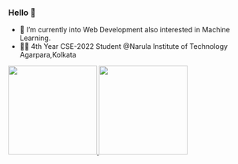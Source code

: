 ### Hello 👋
- 🌱 I’m currently into Web Development also interested in Machine Learning.
- 💁🏻 4th Year CSE-2022 Student @Narula Institute of Technology Agarpara,Kolkata
<!--
**biswarup14/biswarup14** is a ✨ _special_ ✨ repository because its `README.md` (this file) appears on your GitHub profile.

Here are some ideas to get you started:

- 🔭 I’m currently working on ...
- 🌱 I’m currently learning ...
- 👯 I’m looking to collaborate on ...
- 🤔 I’m looking for help with ...
- 💬 Ask me about ...
- 📫 How to reach me: ...
- 😄 Pronouns: ...
- ⚡ Fun fact: ...
-->

<a href="https://github.com/biswarup14">
  <img height="180em" src="https://github-readme-stats.vercel.app/api?username=biswarup14&hide=contribs,prs&show_icons=true&theme=cobalt" />
  <img height="180em" src="https://github-readme-stats.vercel.app/api/top-langs/?username=biswarup14&layout=compact&show_icons=true&theme=tokyonight" />
</a>

